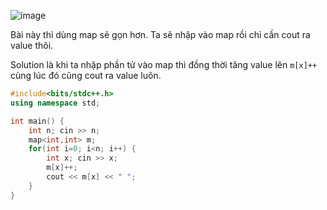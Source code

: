 ![image](https://github.com/Llam-a/Practice_Cpp/assets/115911041/5ac38c4f-ffd8-4089-8c1d-19313da790e4)


Bài này thì dùng map sẽ gọn hơn. Ta sẽ nhập vào map rồi chỉ cần cout ra value thôi.

Solution là khi ta nhập phần tử vào map thì đồng thời tăng value lên `m[x]++` cùng lúc đó cũng cout ra value luôn.

```cpp
#include<bits/stdc++.h>
using namespace std;

int main() {
    int n; cin >> n;
    map<int,int> m;
    for(int i=0; i<n; i++) {
        int x; cin >> x;
        m[x]++;
        cout << m[x] << " ";
    }
}
```
